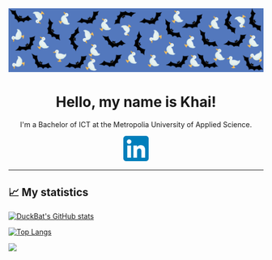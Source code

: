 <img src="/images/DuckBat GitHub banner.png" title="banner">
<h1 align="center"> Hello, my name is Khai! </h1>

<p align="center">I'm a Bachelor of ICT at the Metropolia University of Applied Science.</p>

<p align="center">
  <!-- <a href="mailto:khai.chan@outlook.com">Email</a>
   | 
  <a href="?">Website</a>
   | -->
  <a href="https://www.linkedin.com/in/dangchan/">
    <img src="/icons/LinkedIn_icon.svg.png" style="width: 50px; height: 50px;" title="linkedin" >
</a>
</p>

<hr>


## 📈 My statistics

[![DuckBat's GitHub stats](https://github-readme-stats.vercel.app/api?username=duckbat&show_icons=true&theme=transparent&rank_icon=github)](https://github.com/duckbat?tab=repositories)

[![Top Langs](https://github-readme-stats.vercel.app/api/top-langs/?username=duckbat&layout=donut&theme=transparent)](https://github.com/duckbat?tab=repositories)

![](https://komarev.com/ghpvc/?username=duckbat)
